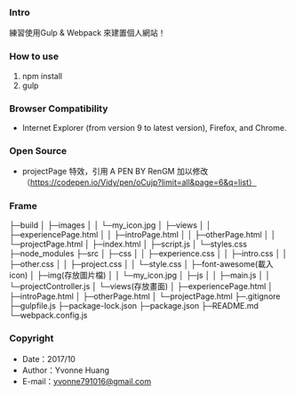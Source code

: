 ### Intro
練習使用Gulp & Webpack 來建置個人網站！

### How to use
 1. npm install
 2. gulp

### Browser Compatibility
 - Internet Explorer (from version 9 to latest version), Firefox, and Chrome.

### Open Source
 - projectPage 特效，引用 A PEN BY RenGM 加以修改（https://codepen.io/Vidy/pen/oCujp?limit=all&page=6&q=list）

### Frame
├─build
│  ├─images
│  │  └─my_icon.jpg
│  ├─views
│  │  ├─experiencePage.html
│  │  ├─introPage.html
│  │  ├─otherPage.html
│  │  └─projectPage.html
│  ├─index.html
│  ├─script.js
│  └─styles.css
├─node_modules
├─src
│  ├─css
│  │  ├─experience.css
│  │  ├─intro.css
│  │  ├─other.css
│  │  ├─project.css
│  │  └─style.css
│  ├─font-awesome(載入icon)
│  ├─img(存放圖片檔)
│  │  └─my_icon.jpg
│  ├─js
│  │  ├─main.js
│  │  └─projectController.js 
│  └─views(存放畫面)
│     ├─experiencePage.html
│     ├─introPage.html
│     ├─otherPage.html
│     └─projectPage.html
├─.gitignore
├─gulpfile.js
├─package-lock.json
├─package.json
├─README.md
└─webpack.config.js

### Copyright
 - Date：2017/10
 - Author：Yvonne Huang
 - E-mail：yvonne791016@gmail.com